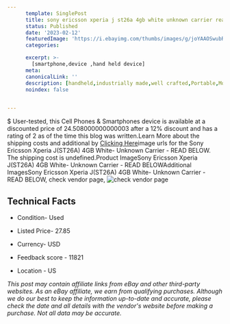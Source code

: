 ```yaml
---
      template: SinglePost
      title: sony ericsson xperia j st26a 4gb white unknown carrier read below
      status: Published
      date: '2023-02-12'
      featuredImage: 'https://i.ebayimg.com/thumbs/images/g/joYAAOSwubRXNhb9/s-l225.jpg'
      categories: 

      excerpt: >-
        [smartphone,device ,hand held device]
      meta:
      canonicalLink: ''
      description: [handheld,industrially made,well crafted,Portable,Mobile,Compact,Convenient,Lightweight,Maneuverable,Man-portable,Miniature,Carriable,Hand-held,Light,Holdable,Transportable,Mobile device,Pocket-sized,On-the-go,Wireless,Cordless,Compact size,Convenient size, smartphone,device ,hand held device]
      noindex: false

        
---
```

$
    User-tested, this Cell Phones & Smartphones device is available at a discounted price of 24.508000000000003 after a 12% discount and has a rating of 2 as of the time this blog was written.Learn More about the shipping costs and additional by [Clicking Here](https://www.ebay.com/itm/133735175896?hash=item1f233cd6d8%3Ag%3AjoYAAOSwubRXNhb9&amdata=enc%3AAQAHAAAA4IDW8ij46xTd4cRnFsrMijI8CjvIkjlGiTTo8f%2FD4tAjJT7pG1hLAFogosvURPFnh6Rfz0ptajWRhNg0WB0nzHjWJsPPTEsK5zCqX592yVDJz8uSOdNtBy3%2B5DdvVoL0%2B2dhq%2BVKNXL66OlxeAUMmTzunQWHi92zrol7T1nIkOjsisugQNV9tejZGwM01EUnS5H6iTRgBAVrDNmaxDtiXQBSCPiUXMUUBwSdX2UGLH7vwb1vlb60wP01bLbkkB24mcUSMXT5yEEV47Jb31l1KtYsYjdcAYIi4QeDZ94o3UWn&mkevt=1&mkcid=1&mkrid=711-53200-19255-0&campid=%253CePNCampaignId%253E&customid=%253CreferenceId%253E&toolid=10049)image urls for the Sony Ericsson Xperia J(ST26A) 4GB White- Unknown Carrier - READ BELOW. The shipping cost is undefined.Product ImageSony Ericsson Xperia J(ST26A) 4GB White- Unknown Carrier - READ BELOWAdditional ImagesSony Ericsson Xperia J(ST26A) 4GB White- Unknown Carrier - READ BELOW, check vendor page, ![check vendor page](https://origin-galleryplus.ebayimg.com/ws/web/133735175896_2_0_1/225x225.jpg,https://origin-galleryplus.ebayimg.com/ws/web/133735175896_3_0_1/225x225.jpg,https://origin-galleryplus.ebayimg.com/ws/web/133735175896_4_0_1/225x225.jpg,https://origin-galleryplus.ebayimg.com/ws/web/133735175896_5_0_1/225x225.jpg,https://origin-galleryplus.ebayimg.com/ws/web/133735175896_6_0_1/225x225.jpg)
    
    

 ## Technical Facts 



     
      

 - Condition- Used 


      

 - Listed Price- 27.85 


      

 - Currency- USD 


      

 - Feedback score - 11821 


      

 - Location - US 


      
      

 *_This post may contain affiliate links from eBay and other third-party websites. As an eBay affiliate, we earn from qualifying purchases. Although we do our best to keep the information up-to-date and accurate, please check the date and all details with the vendor's website before making a purchase. Not all data may be accurate._*



    
    
    
    
    
